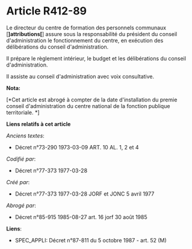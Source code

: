 # Article R412-89

Le directeur du centre de formation des personnels communaux [**]attributions[**] assure sous la responsabilité du président
du conseil d'administration le fonctionnement du centre, en exécution des délibérations du conseil d'administration.

Il prépare le règlement intérieur, le budget et les délibérations du conseil d'administration.

Il assiste au conseil d'administration avec voix consultative.

**Nota:**

[*Cet article est abrogé à compter de la date d'installation du premie conseil d'administration du centre national de la
fonction publique territoriale. *]

**Liens relatifs à cet article**

_Anciens textes_:

  - Décret n°73-290 1973-03-09 ART. 10 AL. 1, 2 et 4

_Codifié par_:

  - Décret n°77-373 1977-03-28

_Créé par_:

  - Décret n°77-373 1977-03-28 JORF et JONC 5 avril 1977

_Abrogé par_:

  - Décret n°85-915 1985-08-27 art. 16 jorf 30 août 1985

**Liens**:

  - SPEC_APPLI: Décret n°87-811 du 5 octobre 1987 - art. 52 (M)
